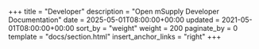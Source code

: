 +++
title = "Developer"
description = "Open mSupply Developer Documentation"
date = 2025-05-01T08:00:00+00:00
updated = 2021-05-01T08:00:00+00:00
sort_by = "weight"
weight = 200
paginate_by = 0
template = "docs/section.html"
insert_anchor_links = "right"
+++
